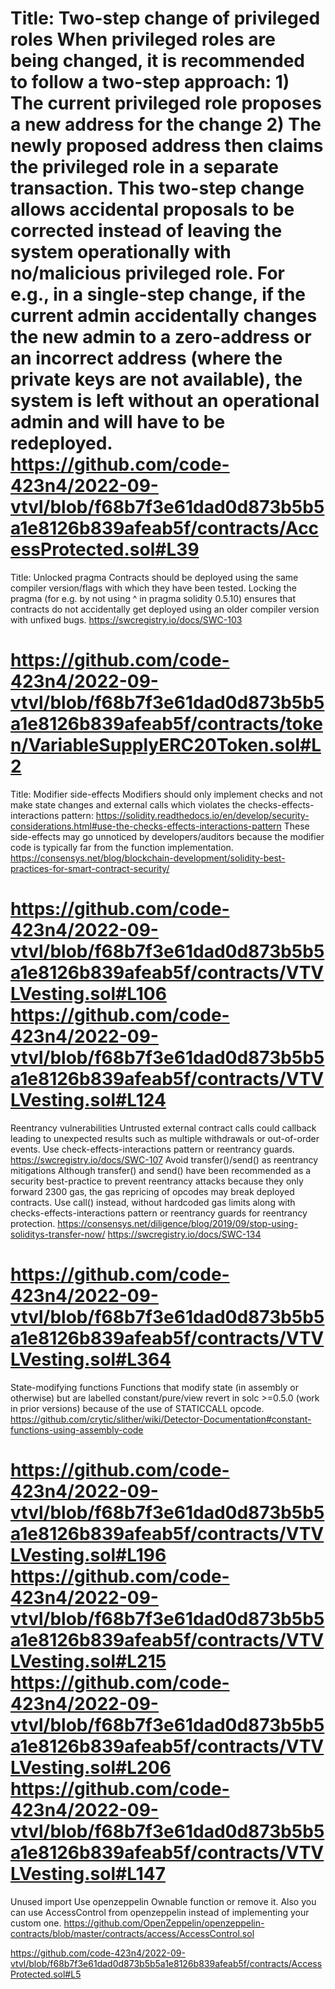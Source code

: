 Title: Two-step change of privileged roles
When privileged roles are being changed, it is recommended to follow a two-step approach: 1) The current privileged role proposes a new address for the change 2) The newly proposed address then claims the privileged role in a separate transaction. This two-step change allows accidental proposals to be corrected instead of leaving the system operationally with no/malicious privileged role. For e.g., in a single-step change, if the current admin accidentally changes the new admin to a zero-address or an incorrect address (where the private keys are not available), the system is left without an operational admin and will have to be redeployed.
https://github.com/code-423n4/2022-09-vtvl/blob/f68b7f3e61dad0d873b5b5a1e8126b839afeab5f/contracts/AccessProtected.sol#L39
============================================================

Title: Unlocked pragma
Contracts should be deployed using the same compiler version/flags with which they have been tested. Locking the pragma (for e.g. by not using ^ in pragma solidity 0.5.10) ensures that contracts do not accidentally get deployed using an older compiler version with unfixed bugs.
https://swcregistry.io/docs/SWC-103

https://github.com/code-423n4/2022-09-vtvl/blob/f68b7f3e61dad0d873b5b5a1e8126b839afeab5f/contracts/token/VariableSupplyERC20Token.sol#L2
============================================================

Title: Modifier side-effects
Modifiers should only implement checks and not make state changes and external calls which violates the checks-effects-interactions pattern: https://solidity.readthedocs.io/en/develop/security-considerations.html#use-the-checks-effects-interactions-pattern
These side-effects may go unnoticed by developers/auditors because the modifier code is typically far from the function implementation. 
https://consensys.net/blog/blockchain-development/solidity-best-practices-for-smart-contract-security/

https://github.com/code-423n4/2022-09-vtvl/blob/f68b7f3e61dad0d873b5b5a1e8126b839afeab5f/contracts/VTVLVesting.sol#L106
https://github.com/code-423n4/2022-09-vtvl/blob/f68b7f3e61dad0d873b5b5a1e8126b839afeab5f/contracts/VTVLVesting.sol#L124
============================================================

Reentrancy vulnerabilities
Untrusted external contract calls could callback leading to unexpected results such as multiple withdrawals or out-of-order events. Use check-effects-interactions pattern or reentrancy guards.
https://swcregistry.io/docs/SWC-107
Avoid transfer()/send() as reentrancy mitigations
Although transfer() and send() have been recommended as a security best-practice to prevent reentrancy attacks because they only forward 2300 gas, the gas repricing of opcodes may break deployed contracts. Use call() instead, without hardcoded gas limits along with checks-effects-interactions pattern or reentrancy guards for reentrancy protection.
https://consensys.net/diligence/blog/2019/09/stop-using-soliditys-transfer-now/
https://swcregistry.io/docs/SWC-134

https://github.com/code-423n4/2022-09-vtvl/blob/f68b7f3e61dad0d873b5b5a1e8126b839afeab5f/contracts/VTVLVesting.sol#L364
============================================================

State-modifying functions
Functions that modify state (in assembly or otherwise) but are labelled constant/pure/view revert in solc >=0.5.0 (work in prior versions) because of the use of STATICCALL opcode.
https://github.com/crytic/slither/wiki/Detector-Documentation#constant-functions-using-assembly-code

https://github.com/code-423n4/2022-09-vtvl/blob/f68b7f3e61dad0d873b5b5a1e8126b839afeab5f/contracts/VTVLVesting.sol#L196
https://github.com/code-423n4/2022-09-vtvl/blob/f68b7f3e61dad0d873b5b5a1e8126b839afeab5f/contracts/VTVLVesting.sol#L215
https://github.com/code-423n4/2022-09-vtvl/blob/f68b7f3e61dad0d873b5b5a1e8126b839afeab5f/contracts/VTVLVesting.sol#L206
https://github.com/code-423n4/2022-09-vtvl/blob/f68b7f3e61dad0d873b5b5a1e8126b839afeab5f/contracts/VTVLVesting.sol#L147
============================================================

Unused import
Use openzeppelin Ownable function or remove it.
Also you can use AccessControl from openzeppelin  instead of implementing your custom one.
https://github.com/OpenZeppelin/openzeppelin-contracts/blob/master/contracts/access/AccessControl.sol

https://github.com/code-423n4/2022-09-vtvl/blob/f68b7f3e61dad0d873b5b5a1e8126b839afeab5f/contracts/AccessProtected.sol#L5

